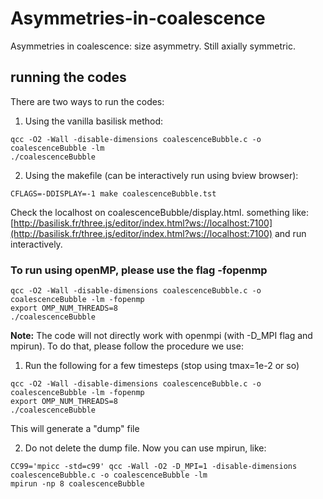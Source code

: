 # Asymmetries-in-coalescence
Asymmetries in coalescence: size asymmetry. Still axially symmetric. 


## running the codes

There are two ways to run the codes:

1. Using the vanilla basilisk method:

```shell
qcc -O2 -Wall -disable-dimensions coalescenceBubble.c -o coalescenceBubble -lm 
./coalescenceBubble
```

2. Using the makefile (can be interactively run using bview browser):

```shell
CFLAGS=-DDISPLAY=-1 make coalescenceBubble.tst
```
Check the localhost on coalescenceBubble/display.html. something like: [http://basilisk.fr/three.js/editor/index.html?ws://localhost:7100](http://basilisk.fr/three.js/editor/index.html?ws://localhost:7100) and run interactively.

### To run using openMP, please use the flag -fopenmp

```shell
qcc -O2 -Wall -disable-dimensions coalescenceBubble.c -o coalescenceBubble -lm -fopenmp
export OMP_NUM_THREADS=8
./coalescenceBubble
```

**Note:** The code will not directly work with openmpi (with -D_MPI flag and mpirun). To do that, please follow the procedure we use: 

1. Run the following for a few timesteps (stop using tmax=1e-2 or so)
```shell
qcc -O2 -Wall -disable-dimensions coalescenceBubble.c -o coalescenceBubble -lm -fopenmp
export OMP_NUM_THREADS=8
./coalescenceBubble
```

This will generate a "dump" file

2. Do not delete the dump file. Now you can use mpirun, like:

```shell
CC99='mpicc -std=c99' qcc -Wall -O2 -D_MPI=1 -disable-dimensions coalescenceBubble.c -o coalescenceBubble -lm
mpirun -np 8 coalescenceBubble
```
